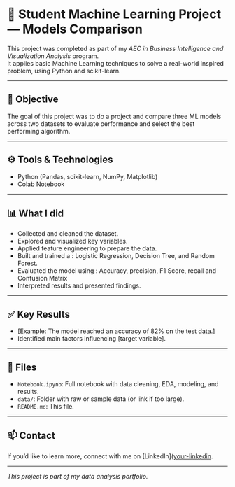 ##
# 🧩 Student Machine Learning Project — Models Comparison

This project was completed as part of my *AEC in Business Intelligence and Visualization Analysis* program.  
It applies basic Machine Learning techniques to solve a real-world inspired problem, using Python and scikit-learn.

---

## 📌 Objective

The goal of this project was to do a project and compare three ML models across two datasets to evaluate performance and select the best performing algorithm.

---

## ⚙️ Tools & Technologies

- Python (Pandas, scikit-learn, NumPy, Matplotlib)
- Colab Notebook

---

## 📊 What I did

- Collected and cleaned the dataset.
- Explored and visualized key variables.
- Applied feature engineering to prepare the data.
- Built and trained a : Logistic Regression, Decision Tree, and Random Forest.
- Evaluated the model using : Accuracy, precision, F1 Score, recall and Confusion Matrix
- Interpreted results and presented findings.

---

## ✅ Key Results

- [Example: The model reached an accuracy of 82% on the test data.]
- Identified main factors influencing [target variable].

---

## 📂 Files

- `Notebook.ipynb`: Full notebook with data cleaning, EDA, modeling, and results.
- `data/`: Folder with raw or sample data (or link if too large).
- `README.md`: This file.

---

## 📫 Contact

If you’d like to learn more, connect with me on [LinkedIn]([your-linkedin](https://www.linkedin.com/in/ana-centeno-baltazar/).

---

*This project is part of my data analysis portfolio.*
